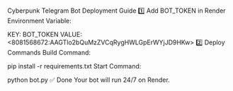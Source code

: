 Cyberpunk Telegram Bot Deployment Guide
1️⃣ Add BOT_TOKEN in Render
Environment Variable:

KEY: BOT_TOKEN
VALUE: <8081568672:AAGTlo2bQuMzZVCqRygHWLGpErWYjJD9HKw>
2️⃣ Deploy Commands
Build Command:

pip install -r requirements.txt
Start Command:

python bot.py
✅ Done
Your bot will run 24/7 on Render.
